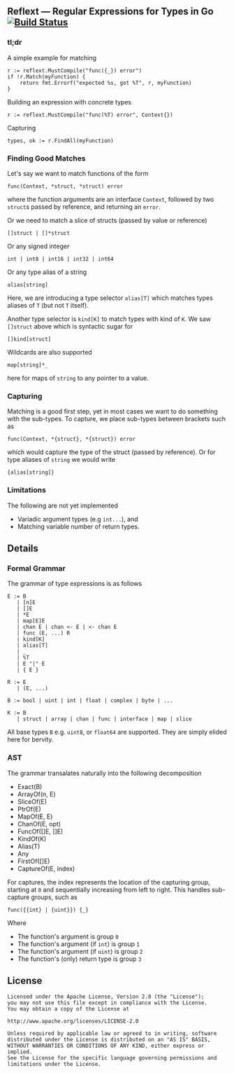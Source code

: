## Reflext — Regular Expressions for Types in Go [![Build Status](https://travis-ci.org/pascallouisperez/reflext.svg?branch=master)](https://travis-ci.org/pascallouisperez/reflext)

### tl;dr

A simple example for matching

    r := reflext.MustCompile("func({_}) error")
    if !r.Match(myFunction) {
        return fmt.Errorf("expected %s, got %T", r, myFunction)
    }

Building an expression with concrete types

    r := reflext.MustCompile("func(%T) error", Context{})

Capturing

    types, ok := r.FindAll(myFunction)

### Finding Good Matches

Let's say we want to match functions of the form

    func(Context, *struct, *struct) error

where the function arguments are an interface `Context`, followed by two `struct`s passed by reference, and returning an `error`.

Or we need to match a slice of structs (passed by value or reference)

    []struct | []*struct

Or any signed integer

    int | int8 | int16 | int32 | int64

Or any type alias of a string

    alias[string]

Here, we are introducing a type selector `alias[T]` which matches types aliases of `T` (but not `T` itself).

Another type selector is `kind[K]` to match types with kind of `K`. We saw `[]struct` above which is syntactic sugar for

    []kind[struct]

Wildcards are also supported

    map[string]*_

here for maps of `string` to any pointer to a value.

### Capturing

Matching is a good first step, yet in most cases we want to do something with the sub-types. To capture, we place sub-types between brackets such as

    func(Context, *{struct}, *{struct}) error

which would capture the type of the struct (passed by reference). Or for type aliases of `string` we would write

    {alias[string]}

### Limitations

The following are not yet implemented

* Variadic argument types (e.g `int...`), and
* Matching variable number of return types.

## Details

### Formal Grammar

The grammar of type expressions is as follows

    E := B
       | [n]E
       | []E
       | *E
       | map[E]E
       | chan E | chan <- E | <- chan E
       | func (E, ...) R
       | kind[K]
       | alias[T]
       | _
       | %T
       | E "|" E
       | { E }

    R := E
       | (E, ...)

    B := bool | uint | int | float | complex | byte | ...

    K := B
       | struct | array | chan | func | interface | map | slice

All base types `B` e.g. `uint8`, or `float64` are supported. They are simply elided here for bervity.

### AST

The grammar transalates naturally into the following decomposition

* Exact(B)
* ArrayOf(n, E)
* SliceOf(E)
* PtrOf(E)
* MapOf(E, E)
* ChanOf(E, opt)
* FuncOf([]E, []E)
* KindOf(K)
* Alias(T)
* Any
* FirstOf([]E)
* CaptureOf(E, index)

For captures, the index represents the location of the capturing group, starting at `0` and sequentially increasing from left to right. This handles sub-capture groups, such as

    func({{int} | {uint}}) {_}

Where

* The function's argument is group `0`
* The function's argument (if `int`) is group `1`
* The function's argument (if `uint`) is group `2`
* The function's (only) return type is group `3`

## License

    Licensed under the Apache License, Version 2.0 (the "License");
    you may not use this file except in compliance with the License.
    You may obtain a copy of the License at
    
    http://www.apache.org/licenses/LICENSE-2.0
    
    Unless required by applicable law or agreed to in writing, software
    distributed under the License is distributed on an "AS IS" BASIS,
    WITHOUT WARRANTIES OR CONDITIONS OF ANY KIND, either express or implied.
    See the License for the specific language governing permissions and
    limitations under the License.
